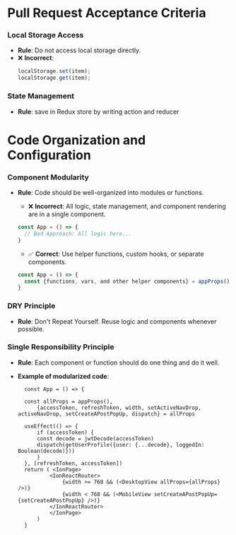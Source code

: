 # Pull Request Acceptance Criteria

### Local Storage Access

- **Rule**: Do not access local storage directly.
- ❌ **Incorrect**:
  ```javascript
  localStorage.set(item);
  localStorage.get(item);
### State Management

- **Rule**: save in Redux store by writing action and reducer


 # Code Organization and Configuration

### Component Modularity

- **Rule**: Code should be well-organized into modules or functions.

    - ❌ **Incorrect**: All logic, state management, and component rendering are in a single component.
    ```javascript
    const App = () => {
      // Bad Approach: All logic here...
    }
    ```

    - ✅ **Correct**: Use helper functions, custom hooks, or separate components.
    ```javascript
    const App = () => {
      const {functions, vars, and other helper components} = appProps();
    }
    ```


### DRY Principle

- **Rule**: Don't Repeat Yourself. Reuse logic and components whenever possible.

### Single Responsibility Principle

- **Rule**: Each component or function should do one thing and do it well.

- **Example of modularized code**:


        const App = () => {

        const allProps = appProps(),
            {accessToken, refreshToken, width, setActiveNavDrop, activeNavDrop, setCreateAPostPopUp, dispatch} = allProps

        useEffect(() => {
            if (accessToken) {
            const decode = jwtDecode(accessToken)
            dispatch(getUserProfile({user: {...decode}, loggedIn: Boolean(decode)}))
            }
        }, [refreshToken, accessToken])
        return ( <IonPage>
                <IonReactRouter>
                    {width >= 768 && (<DesktopView allProps={allProps} />)}
                    {width < 768 && (<MobileView setCreateAPostPopUp={setCreateAPostPopUp} />)}
                </IonReactRouter>
                </IonPage>
            )
        }



